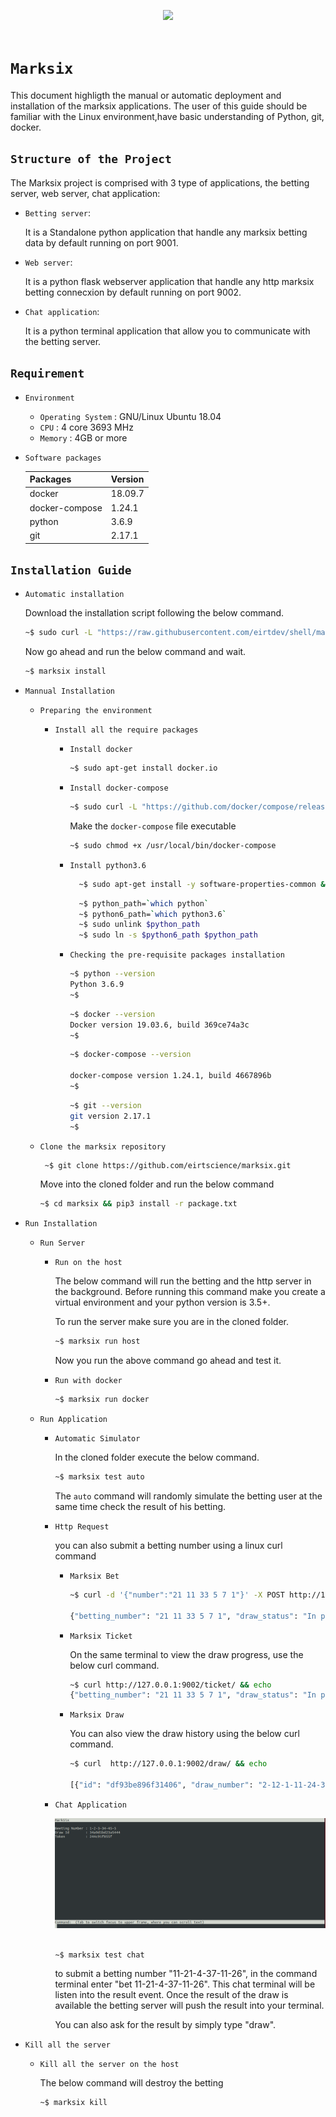 
<div align="center" style="">

  <img src="https://encrypted-tbn0.gstatic.com/images?q=tbn:ANd9GcQIE1D67CNstDLqGPwAPiz6mo6RPeOsG9gEsGAwkQB0-mrfzx2z&s"><br><br>
</div>

# `Marksix`

This document highligth the manual or automatic deployment and installation of the marksix applications. The user of this guide should be familiar with the Linux environment,have basic understanding of Python, git, docker. 


## `Structure of the Project`
The Marksix project is comprised with 3 type of applications, the betting server, web server, chat application:

  - `Betting server`:

     It is a Standalone python application that handle any marksix betting data by default running on port 9001.


  - `Web server`:

    It is a python flask webserver application that handle any http marksix betting connecxion by default running on port 9002.

  - `Chat application`:

    It is a python terminal application that allow you to communicate with the betting server. 

     


## `Requirement`

- `Environment`
  - `Operating System` : GNU/Linux Ubuntu 18.04
  - `CPU`              : 4 core 3693 MHz
  - `Memory`           : 4GB or more

- `Software packages`

  | **Packages** | **Version** |
  |:-------------|:--------------------------------|
  | docker       | 18.09.7                         |
  | docker-compose   | 1.24.1                    |
  | python   | 3.6.9             |
  | git      | 2.17.1 |




## `Installation Guide`


  - `Automatic installation`

    Download the installation script following the below command.
    ```sh
    ~$ sudo curl -L "https://raw.githubusercontent.com/eirtdev/shell/master/marksix" -o /usr/local/bin/marksix && sudo chmod +x /usr/local/bin/marksix
    ```

    Now go ahead and run the below command and wait.

    ```sh
    ~$ marksix install
    ```

  - `Mannual Installation`

    - `Preparing the environment`

      - `Install all the require packages`

        - `Install docker`
            ```sh
            ~$ sudo apt-get install docker.io
            ```

        - `Install docker-compose`
            ```sh
            ~$ sudo curl -L "https://github.com/docker/compose/releases/download/1.24.1/docker-compose-$(uname -s)-$(uname -m)" -o /usr/local/bin/docker-compose
            ```
            Make the `docker-compose` file executable

            ```sh
            ~$ sudo chmod +x /usr/local/bin/docker-compose
            ```

        - `Install python3.6`

            ```sh
              ~$ sudo apt-get install -y software-properties-common && sudo add-apt-repository ppa:deadsnakes/ppa && sudo apt-get update && sudo apt-get install -y python3.6 && sudo apt-get install -y python3-pip
            ```
            ```sh
              ~$ python_path=`which python`
              ~$ python6_path=`which python3.6`
              ~$ sudo unlink $python_path
              ~$ sudo ln -s $python6_path $python_path
            ```

        - `Checking the pre-requisite packages installation`
          
            ```sh
            ~$ python --version
            Python 3.6.9
            ~$
            ```

            ```sh
            ~$ docker --version
            Docker version 19.03.6, build 369ce74a3c
            ~$
            ```

            ```sh
            ~$ docker-compose --version

            docker-compose version 1.24.1, build 4667896b
            ~$
            ```

            ```sh
            ~$ git --version
            git version 2.17.1
            ~$
            ```

    - `Clone the marksix repository`

      ```sh
       ~$ git clone https://github.com/eirtscience/marksix.git
      ```

      Move into the cloned folder and run the below command

      ```sh
      ~$ cd marksix && pip3 install -r package.txt
      ```

  - `Run Installation`

     - `Run Server`

        - `Run on the host`
           
           The below command will run the betting and the http server in the background. Before running this command make you create a virtual environment and your python version is 3.5+.

           To run the server make sure you are in the cloned folder.

          ```sh
          ~$ marksix run host
          ```
          Now you run the above command go ahead and test it.

        - `Run with docker`

          ```sh
          ~$ marksix run docker
          ```

     - `Run Application`


        - `Automatic Simulator`

            In the cloned folder execute the below command.

            ```sh
            ~$ marksix test auto
            ```
            The `auto` command will randomly simulate the betting user at the same time check the result of his betting.

        - `Http Request`

            you can also submit a betting number using a linux curl command

            - `Marksix Bet`

              ```sh
              ~$ curl -d '{"number":"21 11 33 5 7 1"}' -X POST http://127.0.0.1:9002/bet/ && echo

              {"betting_number": "21 11 33 5 7 1", "draw_status": "In progress", "token": "bb989f353fc", "draw_id": "1e28c17a7c1b4e2", "time_before_draw": 98}

              ```

            - `Marksix Ticket`

              On the same terminal to view the draw progress, use the below curl command. 
              ```sh
              ~$ curl http://127.0.0.1:9002/ticket/ && echo
              {"betting_number": "21 11 33 5 7 1", "draw_status": "In progress", "token": "bb989f353fc", "draw_id": "1e28c17a7c1b4e2", "time_before_draw": 20}
              ```

            - `Marksix Draw`

              You can also view the draw history using the below curl command.

              ```sh
              ~$ curl  http://127.0.0.1:9002/draw/ && echo

              [{"id": "df93be896f31406", "draw_number": "2-12-1-11-24-33", "special_number": 35, "date": "2020/07/21 15:40", "prize": "No winner"}, {"id": "e1365431b302471", "draw_number": "24-35-18-11-34-14", "special_number": 17, "date": "2020/07/21 15:40", "prize": "No winner"}]
              ```

        - `Chat Application`


            <div align="center" style="">
              <img src="doc/images/chat.png"><br><br>
            </div>

            ```sh
            ~$ marksix test chat
            ```
            to submit a betting number "11-21-4-37-11-26", in the command terminal enter "bet 11-21-4-37-11-26". This chat terminal will be listen into the result event. Once the result of the draw is available the betting server will push the result into your terminal.

            You can also ask for the result by simply type "draw".

  - `Kill all the server`
    
    - `Kill all the server on the host`

      The below command will destroy the betting 
      ```sh
      ~$ marksix kill
      ```


